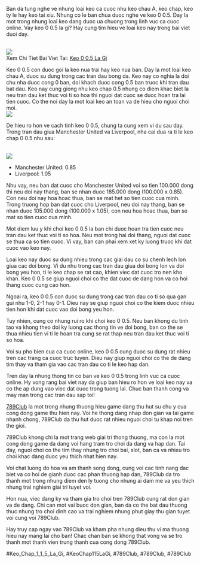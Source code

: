 <p>Ban da tung nghe ve nhung loai keo ca cuoc nhu keo chau A, keo chap, keo ty le hay keo tai xiu. Nhung co le ban chua duoc nghe ve keo 0 0.5. Day la mot trong nhung loai keo dang duoc ua chuong trong linh vuc ca cuoc online. Vay keo 0 0.5 la gi? Hay cung tim hieu ve loai keo nay trong bai viet duoi day.</p><br><img src="https://789clubwin.org/wp-content/uploads/2025/04/Keo-0-05-La-Gi-Tim-Hieu-Chi-Tiet-Ve-Loai-Keo-Chap-Nay.png"></br>
Xem Chi Tiet Bai Viet Tai: <a href="https://789clubwin.org/keo-0-05-la-gi/">Keo 0 0.5 La Gi</a><p>Keo 0 0.5 con duoc goi la keo nua trai hay keo nua ban. Day la mot loai keo chau A, duoc su dung trong cac tran dau bong da. Keo nay co nghia la doi chu nha duoc cong 0 ban, doi khach duoc cong 0.5 ban truoc khi tran dau bat dau. Keo nay cung giong nhu keo chap 0.5 nhung co diem khac biet la neu tran dau ket thuc voi ti so hoa thi nguoi dat cuoc se duoc hoan tra lai tien cuoc. Co the noi day la mot loai keo an toan va de hieu cho nguoi choi moi.<br><img src="https://789clubwin.org/wp-content/uploads/2025/04/Cach-tinh-thang-thua-khi-choi-keo-0-05.png"></br><p>De hieu ro hon ve cach tinh keo 0 0.5, chung ta cung xem vi du sau day. Trong tran dau giua Manchester United va Liverpool, nha cai dua ra ti le keo chap 0 0.5 nhu sau:</p><br><img src="https://789clubwin.org/wp-content/uploads/2025/04/Cach-tinh-thang-thua-khi-choi-keo-0-05.png"></br><ul>
<li>Manchester United: 0.85</li>
<li>Liverpool: 1.05</li>
</ul><p>Nhu vay, neu ban dat cuoc cho Manchester United voi so tien 100.000 dong thi neu doi nay thang, ban se nhan duoc 185.000 dong (100.000 x 0.85). Con neu doi nay hoa hoac thua, ban se mat het so tien cuoc cua minh. Trong truong hop ban dat cuoc cho Liverpool, neu doi nay thang, ban se nhan duoc 105.000 dong (100.000 x 1.05), con neu hoa hoac thua, ban se mat so tien cuoc cua minh.<p>Mot diem luu y khi choi keo 0 0.5 la ban chi duoc hoan tra tien cuoc neu tran dau ket thuc voi ti so hoa. Neu mot trong hai doi thang, nguoi dat cuoc se thua ca so tien cuoc. Vi vay, ban can phai xem xet ky luong truoc khi dat cuoc vao keo nay.</p><p>Loai keo nay duoc su dung nhieu trong cac giai dau co su chenh lech lon giua cac doi bong. Vi du nhu trong cac tran dau giua doi bong lon va doi bong yeu hon, ti le keo chap se rat cao, khien viec dat cuoc tro nen kho khan. Keo 0 0.5 se giup nguoi choi co the dat cuoc de dang hon va co hoi thang cuoc cung cao hon.<p>Ngoai ra, keo 0 0.5 con duoc su dung trong cac tran dau co ti so qua gan gui nhu 1-0, 2-1 hay 0-1. Dieu nay se giup nguoi choi co the kiem duoc nhieu tien hon khi dat cuoc vao doi bong yeu hon.</p><p>Tuy nhien, cung co nhung rui ro khi choi keo 0 0.5. Neu ban khong du tinh tao va khong theo doi ky luong cac thong tin ve doi bong, ban co the se thua nhieu tien vi ti le hoan tra cung se rat thap neu tran dau ket thuc voi ti so hoa.</p><p>Voi su pho bien cua ca cuoc online, keo 0 0.5 cung duoc su dung rat nhieu tren cac trang ca cuoc truc tuyen. Dieu nay giup nguoi choi co the de dang tim thay va tham gia vao cac tran dau co ti le keo hap dan.</p><p>Tren day la nhung thong tin co ban ve keo 0 0.5 trong linh vuc ca cuoc online. Hy vong rang bai viet nay da giup ban hieu ro hon ve loai keo nay va co the ap dung vao viec dat cuoc trong tuong lai. Chuc ban thanh cong va may man trong cac tran dau sap toi!</p><p><a href="https://789clubwin.org/">789Club</a> la mot trong nhung thuong hieu game dang thu hut su chu y cua cong dong game thu hien nay. Voi he thong dang nhap don gian va tai game nhanh chong, 789Club da thu hut duoc rat nhieu nguoi choi tu khap noi tren the gioi.

789Club khong chi la mot trang web giai tri thong thuong, ma con la mot cong dong game da dang voi hang tram tro choi da dang va hap dan. Tai day, nguoi choi co the tim thay nhung tro choi bai, slot, ban ca va nhieu tro choi khac dang duoc yeu thich nhat hien nay.

Voi chat luong do hoa va am thanh song dong, cung voi cac tinh nang dac biet va co hoi de gianh duoc cac phan thuong hap dan, 789Club da tro thanh mot trong nhung diem den ly tuong cho nhung ai dam me va yeu thich nhung trai nghiem giai tri tuyet voi.

Hon nua, viec dang ky va tham gia tro choi tren 789Club cung rat don gian va de dang. Chi can mot vai buoc don gian, ban da co the bat dau thuong thuc nhung tro choi dinh cao va trai nghiem nhung phut giay thu gian tuyet voi cung voi 789Club.

Hay truy cap ngay vao 789Club va kham pha nhung dieu thu vi ma thuong hieu nay mang lai cho ban! Chac chan ban se khong that vong va se tro thanh mot thanh vien trung thanh cua cong dong 789Club.</p>
#Keo_Chap_1_1_5_La_Gi, #KeoChap115LaGi, #789Club, #789Club, #789Club
